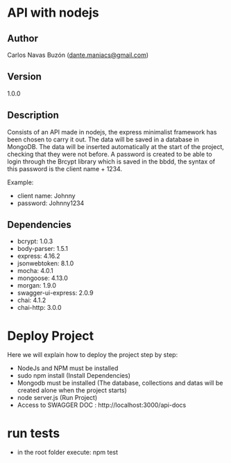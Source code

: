 # API with nodejs
## Author

Carlos Navas Buzón (dante.maniacs@gmail.com)

## Version

1.0.0

## Description

Consists of an API made in nodejs, the express minimalist 
framework has been chosen to carry it out. The data will be saved in a database 
in MongoDB. The data will be inserted automatically at the start of the project, 
checking that they were not before. A password is created to be able to login through 
the Brcypt library which is saved in the bbdd, the syntax of this password is the 
client name + 1234.

Example:

- client name: Johnny
- password: Johnny1234

## Dependencies

- bcrypt: 1.0.3
- body-parser: 1.5.1
- express: 4.16.2
- jsonwebtoken: 8.1.0
- mocha: 4.0.1
- mongoose: 4.13.0
- morgan: 1.9.0
- swagger-ui-express: 2.0.9
- chai: 4.1.2
- chai-http: 3.0.0

# Deploy Project

Here we will explain how to deploy the project step by step:

- NodeJs and NPM must be installed
- sudo npm install (Install Dependencies)
- Mongodb must be installed (The database, collections and datas will be created alone 
  when the project starts)
- node server.js (Run Project)
- Access to SWAGGER DOC : http://localhost:3000/api-docs

# run tests

- in the root folder execute: npm test
